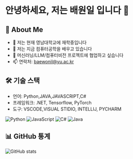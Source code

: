 # 안녕하세요, 저는 배원일 입니다 👋

## 🚀 About Me
- 🔭 저는 현재 영남대학교에 재학중입니다
- 🌱 저는 지금 컴퓨터공학을 배우고 있습니다
- 👯 머신러닝/LLM/컴퓨터비전 프로젝트에 협업하고 싶습니다
- 📫 연락처: baewonil@yu.ac.kr

## 🛠️ 기술 스택
- 언어: Python,JAVA,JAVASCRIPT,C# 
- 프레임워크: .NET, Tensorflow, PyTorch 
- 도구: VSCODE,VISUAL STIDIO, INTELLIJ, PYCHARM 

![Python](https://img.shields.io/badge/-Python-3776AB?style=flat-square&logo=python&logoColor=white)
![JavaScript](https://img.shields.io/badge/-JavaScript-F7DF1E?style=flat-square&logo=javascript&logoColor=black)
![C#](https://img.shields.io/badge/C%23-512BD4?style=for-the-badge&logo=c-sharp&logoColor=white)
![Java](https://img.shields.io/badge/Java-ED8B00?style=for-the-badge&logo=java&logoColor=white)



## 📊 GitHub 통계
![GitHub stats](https://github-readme-stats.vercel.app/api?username=PLMQ2785&show_icons=true&theme=radical)
